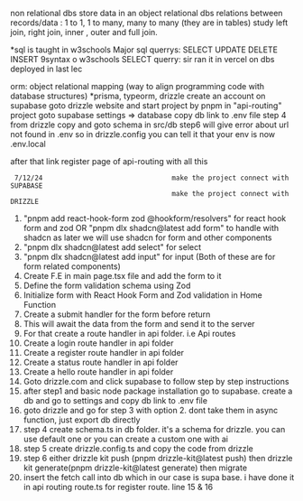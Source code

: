 non relational dbs store data in an object
relational dbs relations between records/data : 1 to 1, 1 to many, many to many (they are in tables)
study left join, right join, inner , outer and full join.

*sql is taught in w3schools
Major sql querrys: SELECT UPDATE DELETE INSERT 9syntax o w3schools
SELECT querry: sir ran it in vercel on dbs deployed in last lec

orm: object relational mapping (way to align programming code with database structures) *prisma, typeorm, drizzle
create an account on supabase
goto drizzle website and start project by pnpm in "api-routing" project
goto supabase settings => database copy db link to .env file
step 4 from drizzle copy and goto schema in src/db
step6 will give error about url not found in .env so in drizzle.config you can tell it that your env is now .env.local

after that link register page of api-routing with all this

     7/12/24                                make the project connect with SUPABASE
                                            make the project connect with DRIZZLE 

1. "pnpm add react-hook-form zod @hookform/resolvers" for react hook form and zod OR "pnpm dlx shadcn@latest add form" to handle with shadcn 
    as later we will use shadcn for form and other components
2. "pnpm dlx shadcn@latest add select" for select
3. "pnpm dlx shadcn@latest add input" for input                    (Both of these are for form related components) 
4. Create F.E in main page.tsx file and add the form to it
5. Define the form validation schema using Zod
6. Initialize form with React Hook Form and Zod validation in Home Function
7. Create a submit handler for the form before return
9. This will await the data from the form and send it to the server
10. For that create a route handler in api folder. i.e Api routes
11. Create a login route handler in api folder
12. Create a register route handler in api folder
13. Create a status route handler in api folder
14. Create a hello route handler in api folder
15. Goto drizzle.com and click supabase to follow step by step instructions
16. after step1 and basic node package installation go to supabase. create a db and go to settings and copy db link to .env file 
17. goto drizzle and go for step 3 with option 2. dont take them in async function, just export db directly
18. step 4 create schema.ts in db folder. it's a schema for drizzle. you can use default one or you can create a custom one with ai
19. step 5 create drizzle.config.ts and copy the code from drizzle
20. step 6 either drizzle kit push (pnpm drizzle-kit@latest push) then drizzle kit generate(pnpm drizzle-kit@latest generate) then migrate 
21. insert the fetch call into db which in our case is supa base. i have done it in api routing route.ts for register route. line 15 & 16
 
 

